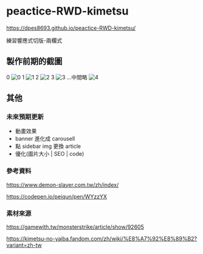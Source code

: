 # peactice-RWD-kimetsu

https://dpes8693.github.io/peactice-RWD-kimetsu/

練習響應式切版-兩欄式

## 製作前期的截圖

0
![0](https://i.imgur.com/y6l6LMj.png)
1
![1](https://i.imgur.com/gt0Cder.png)
2
![2](https://i.imgur.com/RUSXqhj.png)
3
![3](https://i.imgur.com/qS9quvE.jpg)
...中間略 
![4](https://i.imgur.com/WhN8sWz.png)

## 其他

### 未來預期更新

- 動畫效果
- banner 進化成 carousell
- 點 sidebar img 更換 article
- 優化(圖片大小 | SEO | code)

### 參考資料

https://www.demon-slayer.com.tw/zh/index/

https://codepen.io/peiqun/pen/WYzzYX

### 素材來源

https://gamewith.tw/monsterstrike/article/show/92605

https://kimetsu-no-yaiba.fandom.com/zh/wiki/%E8%A7%92%E8%89%B2?variant=zh-tw
